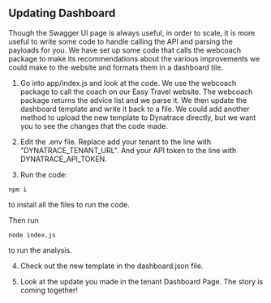 ## Updating Dashboard

Though the Swagger UI page is always useful, in order to scale, it is more useful to write some code to handle calling the API and parsing the payloads for you. We have set up some code that calls the webcoach package to make its recommendations about the various improvements we could make to the website and formats them in a dashboard tile. 

1. Go into app/index.js and look at the code. We use the webcoach package to call the coach on our Easy Travel website. The webcoach package returns the advice list and we parse it. We then update the dashboard template and write it back to a file. We could add another method to upload the new template to Dynatrace directly, but we want you to see the changes that the code made.

2. Edit the .env file. Replace add your tenant to the line with "DYNATRACE\_TENANT\_URL". And your API token to the line with DYNATRACE\_API\_TOKEN.

3. Run the code:

```
npm i
```

to install all the files to run the code.

Then run 

```
node index.js
```

to run the analysis.

4. Check out the new template in the dashboard.json file.

5. Look at the update you made in the tenant Dashboard Page. The story is coming together! 